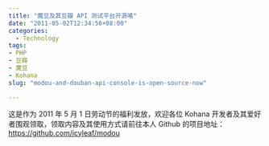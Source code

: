 ```yaml
---
title: "魔豆及其豆瓣 API 测试平台开源咯"
date: "2011-05-02T12:34:56+08:00"
categories:
  - Technology
tags: 
- PHP
- 豆瓣
- 魔豆
- Kohana
slug: "modou-and-douban-api-console-is-open-source-now"

---
```


这是作为 2011 年 5 月 1 日劳动节的福利发放，欢迎各位 Kohana 开发者及其爱好者围观领取，领取内容及其使用方式请前往本人 Github 的项目地址：https://github.com/icyleaf/modou
